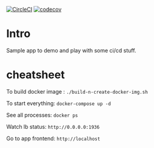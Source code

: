 [![CircleCI](https://circleci.com/gh/hanswesterbeek/ciapp.svg?style=svg)](https://circleci.com/gh/hanswesterbeek/ciapp)
[![codecov](https://codecov.io/gh/hanswesterbeek/ciapp/branch/master/graph/badge.svg)](https://codecov.io/gh/hanswesterbeek/ciapp)

# Intro
Sample app to demo and play with some ci/cd stuff.

# cheatsheet

To build docker image : `./build-n-create-docker-img.sh`

To start everything: `docker-compose up -d`

See all processes: `docker ps`

Watch lb status: `http://0.0.0.0:1936`

Go to app frontend: `http://localhost`